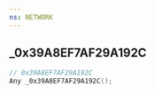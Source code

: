 ```yaml
---
ns: NETWORK
---
```

## _0x39A8EF7AF29A192C

```c
// 0x39A8EF7AF29A192C
Any _0x39A8EF7AF29A192C();
```

